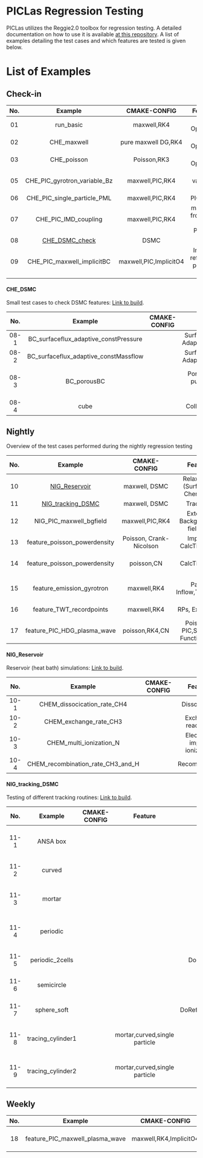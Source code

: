 # PICLas Regression Testing

PICLas utilizes the Reggie2.0 toolbox for regression testing. A detailed documentation on how to use it is available [at this repository](https://gitlab.com/reggie2.0/reggie2.0/blob/master/README.md). A list of examples detailing the test cases and which features are tested is given below.

# List of Examples

## Check-in

| **No.** |         **Example**          |    **CMAKE-CONFIG**    |           **Feature**           | **Execution**  |     **Comparing**      |
| :-----: | :--------------------------: | :--------------------: | :-----------------------------: | :------------: | :--------------------: |
|   01    |          run_basic           |      maxwell,RK4       |           DG-Operator           | nProcs=1,2,5,8 |        L2,Linf         |
|   02    |         CHE_maxwell          |  pure maxwell DG,RK4   |           DG-Operator           | nProcs=1,2,5,8 |        L2,Linf         |
|   03    |         CHE_poisson          |      Poisson,RK3       |           DG-Operator           | nProcs=1,2,5,8 |        L2,Linf         |
|   05    | CHE_PIC_gyrotron_variable_Bz |    maxwell,PIC,RK4     |        PIC, variable Bz         |   nProcs=1,2   | Database.csv, relative |
|   06    | CHE_PIC_single_particle_PML  |    maxwell,PIC,RK4     |            PIC, PML             |    particle    |   nProcs=1,2,5,8,10    |
|   07    |     CHE_PIC_IMD_coupling     |    maxwell,PIC,RK4     |   mapping from IMP to PICLas    |    nProcs=1    |    PartPata in Box     |
|   08    |      [CHE_DSMC_check](#che_dsmc)        |          DSMC          |                                 |                |                        |
|   09    |  CHE_PIC_maxwell_implicitBC  | maxwell,PIC,ImplicitO4 | Implicit reflective particle BC |    nProcs=1    |   Particle Position    |

#### CHE_DSMC

Small test cases to check DSMC features: [Link to build](regressioncheck/checks/CHE_DSMC/builds.ini).

| **No.** |              **Example**              | **CMAKE-CONFIG** |            **Feature**            | **Execution** |           **Comparing**            | **Readme** |
| :-----: | :-----------------------------------: | :--------------: | :-------------------------------: | :-----------: | :--------------------------------: | :--------: |
|  08-1   | BC_surfaceflux_adaptive_constPressure |                  | SurfaceFlux with AdaptiveType=1/2 |   nProcs=4    |        Integrated mass flux        |            |
|  08-2   | BC_surfaceflux_adaptive_constMassflow |                  | SurfaceFlux with AdaptiveType=3,4 |   nProcs=1    |        Integrated mass flux        |            |
|  08-3   |              BC_porousBC              |                  | PorousBC as a pump with 2 species |   nProcs=3    | Total # of removed part through BC |            |
|  08-4   |                 cube                  |                  |          Collismode=2,3           |   nProcs=2    |                                    |            |

## Nightly

Overview of the test cases performed during the nightly regression testing

| **No.** |         **Example**          |    **CMAKE-CONFIG**     |           **Feature**            |                **Execution**                |         **Comparing**          | **Readme** |
| :-----: | :--------------------------: | :---------------------: | :------------------------------: | :-----------------------------------------: | :----------------------------: | :--------: |
|   10    |        [NIG_Reservoir](#nig_reservoir)         |      maxwell, DSMC      | Relaxation, (Surface-) Chemistry |                                             |                                |            |
|   11    |      [NIG_tracking_DSMC](#nig_tracking_dsmc)       |      maxwell, DSMC      |             Tracking             |                                             |                                |            |
|   12    |   NIG_PIC_maxwell_bgfield    |     maxwell,PIC,RK4     |   External Background-field,h5   |                  nProcs=2                   |          DG_Solution           |            |
|   13    | feature_poisson_powerdensity | Poisson, Crank-Nicolson |      Implicit, CalcTimeAvg       |         DoRefMapping=T/F, nProcs=2          |     Final TimeAvg, h5diff      |            |
|   14    | feature_poisson_powerdensity |       poisson,CN        |           CalcTimeAvg            |   DoRefMapping=1,2, nProcs=2, CN implicit   |            TimeAvg             |            |
|   15    |  feature_emission_gyrotron   |       maxwell,RK4       |       Part-Inflow,TimeDep        | N=1,3,6,9,10, nProcs=1,2,10,25, gyro-circle |   LineIntegration of nPartIn   |            |
|   16    |   feature_TWT_recordpoints   |       maxwell,RK4       |          RPs, ExactFlux          |     nProcs=1,4, RPs, interior TE-Inflow     |       RP_State, RP_Daata       |            |
|   17    | feature_PIC_HDG_plasma_wave  |     poisson,RK4,CN      |  Poisson-PIC,Shape-Function-1D   |            nProcs=2, Imex for CN            | W_el LineIntegration over 2Per |            |

#### NIG_Reservoir

Reservoir (heat bath) simulations: [Link to build](regressioncheck/checks/NIG_Reservoir/builds.ini).

| **No.** |            **Example**            | **CMAKE-CONFIG** |        **Feature**         | **Execution** | **Comparing** | **Readme** |
| :-----: | :-------------------------------: | :--------------: | :------------------------: | :-----------: | :-----------: | :--------: |
|  10-1   |    CHEM_dissocication_rate_CH4    |                  |   Dissociation   |   nProcs=1    |               |     [Link](regressioncheck/checks/NIG_Reservoir/CHEM_dissocication_rate_CH4/readme.md)       |
|  10-2   |      CHEM_exchange_rate_CH3       |                  |     Exchange reactions     |   nProcs=1    |               |     [Link](regressioncheck/checks/NIG_Reservoir/CHEM_exchange_rate_CH3/readme.md)       |
|  10-3   |      CHEM_multi_ionization_N      |                  | Electron-impact ionization |   nProcs=1    |               |     [Link](regressioncheck/checks/NIG_Reservoir/CHEM_multi_ionization_N/readme.md)       |
|  10-4   | CHEM_recombination_rate_CH3_and_H |                  |       Recombination        |   nProcs=1    |               |     [Link](regressioncheck/checks/NIG_Reservoir/CHEM_recombination_rate_CH3_and_H/readme.md)      |

#### NIG_tracking_DSMC

Testing of different tracking routines: [Link to build](regressioncheck/checks/NIG_tracking_DSMC/builds.ini).

| **No.** |    **Example**    | **CMAKE-CONFIG** |          **Feature**          |                 **Execution**                 |          **Comparing**           | **Readme** |
| :-----: | :---------------: | :--------------: | :---------------------------: | :-------------------------------------------: | :------------------------------: | :--------: |
|  11-1   |     ANSA box      |                  |                               |         DoRefMapping=T,F, nProcs=1,2          | PartInt, PartPos in bounding box |            |
|  11-2   |      curved       |                  |                               |         DoRefMapping=T  , nProcs=1,2          | PartInt with relative tolerance  |            |
|  11-3   |      mortar       |                  |                               |         DoRefMapping=T,F, nProcs=1,2          | PartInt, PartPos in bounding box |            |
|  11-4   |     periodic      |                  |                               |       DoRefMapping=T,F, nProcs=1,2,5,10       | PartInt, PartPos in bounding box |            |
|  11-5   |  periodic_2cells  |                  |                               |  DoRefMapping=T,F;TriaTracking=T,F, nProcs=1  |     PartPos in bounding box      |            |
|  11-6   |    semicircle     |                  |                               |         DoRefMapping=T,F, nProcs=1,2          |     PartPos in bounding box      |            |
|  11-7   |    sphere_soft    |                  |                               | DoRefMapping=T;RefMappingGuess=1,3,nProcs=1,2 |     PartPos in bounding box      |            |
|  11-8   | tracing_cylinder1 |                  | mortar,curved,single particle |           DoRefMapping=F, nProcs=1            |    PartPos-X in bounding box     |            |
|  11-9   | tracing_cylinder2 |                  | mortar,curved,single particle |           DoRefMapping=F, nProcs=1            |    PartPos-X in bounding box     |            |

## Weekly

| **No.** |           **Example**           |    **CMAKE-CONFIG**    |          **Feature**           |         **Execution**         |         **Comparing**          |
| :-----: | :-----------------------------: | :--------------------: | :----------------------------: | :---------------------------: | :----------------------------: |
|   18    | feature_PIC_maxwell_plasma_wave | maxwell,RK4,ImplicitO4 | Maxwell-PIC,SF1D, FastPeriodic | nProcs=2, IMEX for ImplicitO4 | W_el LineIntegration over 2Per |
